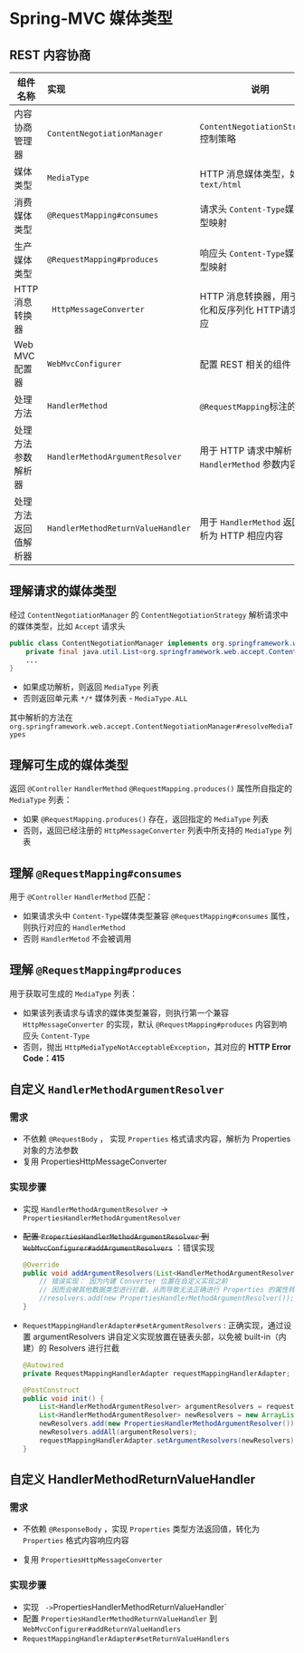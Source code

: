 # Spring-MVC 媒体类型

## REST 内容协商

| 组件名称             | 实现                              | 说明                                                 |
| -------------------- | :-------------------------------- | ---------------------------------------------------- |
| 内容协商管理器       | `ContentNegotiationManager`       | `ContentNegotiationStrategy` 控制策略                |
| 媒体类型             | `MediaType`                       | HTTP 消息媒体类型，如 `text/html`                    |
| 消费媒体类型         | `@RequestMapping#consumes`        | 请求头 `Content-Type`媒体类型映射                    |
| 生产媒体类型         | `@RequestMapping#produces`        | 响应头 `Content-Type`媒体类型映射                    |
| HTTP 消息转换器      | ` HttpMessageConverter`           | HTTP 消息转换器，用于序列化和反序列化 HTTP请求和相应 |
| Web MVC 配置器       | `WebMvcConfigurer`                | 配置 REST 相关的组件                                 |
| 处理方法             | `HandlerMethod`                   | `@RequestMapping`标注的方法                          |
| 处理方法参数解析器   | `HandlerMethodArgumentResolver`   | 用于 HTTP 请求中解析 `HandlerMethod` 参数内容        |
| 处理方法返回值解析器 | `HandlerMethodReturnValueHandler` | 用于 `HandlerMethod` 返回值解析为 HTTP  相应内容     |

  

## 理解请求的媒体类型

经过 `ContentNegotiationManager` 的 `ContentNegotiationStrategy` 解析请求中的媒体类型，比如 `Accept` 请求头

```java
public class ContentNegotiationManager implements org.springframework.web.accept.ContentNegotiationStrategy, org.springframework.web.accept.MediaTypeFileExtensionResolver {
    private final java.util.List<org.springframework.web.accept.ContentNegotiationStrategy> strategies;
    ...
}
```

- 如果成功解析，则返回 `MediaType` 列表
- 否则返回单元素 `*/*` 媒体列表 - `MediaType.ALL`

其中解析的方法在 `org.springframework.web.accept.ContentNegotiationManager#resolveMediaTypes`

## 理解可生成的媒体类型

返回 `@Controller` `HandlerMethod` `@RequestMapping.produces()` 属性所自指定的 `MediaType` 列表：

- 如果 `@RequestMapping.produces()` 存在，返回指定的 `MediaType` 列表
- 否则，返回已经注册的 `HttpMessageConverter` 列表中所支持的 `MediaType` 列表

## 理解 `@RequestMapping#consumes`

用于 `@Controller` `HandlerMethod` 匹配：

- 如果请求头中 `Content-Type`媒体类型兼容 `@RequestMapping#consumes` 属性，则执行对应的  `HandlerMethod`
- 否则 `HandlerMetod` 不会被调用

## 理解 `@RequestMapping#produces`

用于获取可生成的 `MediaType` 列表：

- 如果该列表请求与请求的媒体类型兼容，则执行第一个兼容 `HttpMessageConverter` 的实现，默认 `@RequestMapping#produces` 内容到响应头 `Content-Type`
- 否则，抛出 `HttpMediaTypeNotAcceptableException`，其对应的 **HTTP Error Code：415**

## 自定义 `HandlerMethodArgumentResolver`

### 需求

- 不依赖 `@RequestBody` ， 实现  `Properties` 格式请求内容，解析为  Properties 对象的方法参数
- 复用 PropertiesHttpMessageConverter

### 实现步骤

- 实现 `HandlerMethodArgumentResolver` ->  `PropertiesHandlerMethodArgumentResolver`

- ~~配置  `PropertiesHandlerMethodArgumentResolver` 到  `WebMvcConfigurer#addArgumentResolvers`~~ ：错误实现

  ```java
  @Override
  public void addArgumentResolvers(List<HandlerMethodArgumentResolver> resolvers) {
      // 错误实现： 因为内建 Converter 位置在自定义实现之前
      // 因而会被其他数据类型进行拦截，从而导致无法正确进行 Properties 的属性转换
      //resolvers.add(new PropertiesHandlerMethodArgumentResolver());
  }
  ```

- `RequestMappingHandlerAdapter#setArgumentResolvers` : 正确实现，通过设置 argumentResolvers 讲自定义实现放置在链表头部，以免被 built-in（内建）的 Resolvers 进行拦截

  ```java
  @Autowired
  private RequestMappingHandlerAdapter requestMappingHandlerAdapter;
  
  @PostConstruct
  public void init() {
      List<HandlerMethodArgumentResolver> argumentResolvers = requestMappingHandlerAdapter.getArgumentResolvers();
      List<HandlerMethodArgumentResolver> newResolvers = new ArrayList<>(argumentResolvers.size() + 1);
      newResolvers.add(new PropertiesHandlerMethodArgumentResolver());
      newResolvers.addAll(argumentResolvers);
      requestMappingHandlerAdapter.setArgumentResolvers(newResolvers);
  }
  ```

## 自定义 HandlerMethodReturnValueHandler

### 需求

- 不依赖  `@ResponseBody` ，实现  `Properties` 类型方法返回值，转化为  `Properties` 格式内容响应内容

- 复用 `PropertiesHttpMessageConverter`

### 实现步骤

- 实现 `	-> `PropertiesHandlerMethodReturnValueHandler`
- 配置  `PropertiesHandlerMethodReturnValueHandler` 到  `WebMvcConfigurer#addReturnValueHandlers`
- `RequestMappingHandlerAdapter#setReturnValueHandlers`